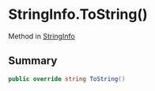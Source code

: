 # StringInfo.ToString()

Method in [StringInfo](/docs/api/csharp/yarn.compiler.stringinfo.md)

## Summary



```csharp
public override string ToString()
```

